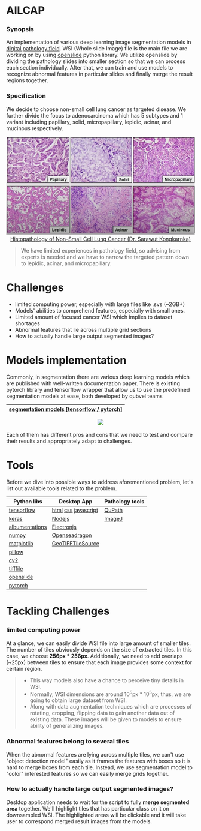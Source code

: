 # AILCAP 

### Synopsis
 An implementation of various deep learning image segmentation models in [digital pathology field](https://en.wikipedia.org/wiki/Digital_pathology). WSI (Whole slide Image) file is the main file we are working on by using [openslide](https://openslide.org/api/python/) python library. We utilize openslide by dividing the pathology slides into smaller section so that we can process each section individually. After that, we can train and use models to recognize abnormal features in particular slides and finally merge the result regions together.

### Specification
 We decide to choose non-small cell lung cancer as targeted disease. We further divide the focus to adenocarcinoma which has 5 subtypes and 1 variant including papillary, solid, micropapillary, lepidic, acinar, and mucinous respectively.

<p align="center">
  <img src="./etc/images/adenocarcinoma_subtypes_variant.png" alt="Adenorcarcinoma and it's subtypes and variant" />
  <br>
  <a href="https://www.youtube.com/watch?v=-vtFloUyYpE">Histopathology of Non-Small Cell Lung Cancer (Dr. Sarawut Kongkarnka)
</a>
</p>

> We have limited experiences in pathology field, so advising from experts is needed and we have to narrow the targeted pattern down to lepidic, acinar, and micropapillary.
<!-- <br> -->

# Challenges
- limited computing power, especially with large files like .svs (~2GB+)
- Models' abilities to comprehend features, especially with small ones.
- Limited amount of focused cancer WSI which implies to dataset shortages
- Abnormal features that lie across multiple grid sections
- How to actually handle large output segmented images?

<!-- <br> -->

# Models implementation
Commonly, in segmentation there are various deep learning models which are published with well-written documentation paper. There is existing pytorch library and tensorflow wrapper that allow us to use the predefined segmentation models at ease, both developed by qubvel teams

<div align="center">


[segmentation models [tensorflow / pytorch]](https://segmentation-models.readthedocs.io/en/latest/)|
:----------:|
<img src="https://camo.githubusercontent.com/6d479a7662bbe1b66408dc2b8bebb18f35991acc83a997e2a82e3a2e79f37c05/68747470733a2f2f692e6962622e636f2f4774784753386d2f5365676d656e746174696f6e2d4d6f64656c732d56312d536964652d332d312e706e67" height="100"> 

</div>

Each of them has different pros and cons that we need to test and compare their results and appropriately adapt to challenges.


# Tools
Before we dive into possible ways to address aforementioned problem, let's list out available tools related to the problem.

<div align="center">

Python libs|Desktop App|Pathology tools|
----------------------------------------------------------|---------------------------------------------------------------------------------------------------|---------------------------------------|
[tensorflow](https://www.tensorflow.org/)|[html](https://developer.mozilla.org/en-US/docs/Web/HTML) [css](https://developer.mozilla.org/en-US/docs/Web/CSS) [javascript](https://developer.mozilla.org/en-US/docs/Web/JavaScript)|[QuPath](https://qupath.github.io/)|
[keras](https://keras.io/)|[Nodejs](https://nodejs.org/en)|[ImageJ](https://imagej.net/ij/)|
[albumentations](https://albumentations.ai/)|[Electronjs](https://www.electronjs.org/)||
[numpy](https://numpy.org/)|[Openseadragon](https://openseadragon.github.io/docs/)||
[matplotlib](https://matplotlib.org/)|[GeoTIFFTileSource](https://github.com/pearcetm/GeoTIFFTileSource)||
[pillow](https://pillow.readthedocs.io/en/stable/)|||
[cv2](https://opencv.org/get-started/)|||
[tifffile](https://github.com/cgohlke/tifffile/tree/master)|||
|[openslide](https://openslide.org/)|||
|[pytorch](https://pytorch.org/)|||

</div>



# Tackling Challenges

### limited computing power
At a glance, we can easily divide WSI file into large amount of smaller tiles. The number of tiles obviously depends on the size of extracted tiles. In this case, we choose **256px * 256px**. Additionally, we need to add overlaps (~25px) between tiles to ensure that each image provides some context for certain region.
> * This way models also have a chance to perceive tiny details in WSI.<br>
> * Normally, WSI dimensions are around 10<sup>5</sup>px * 10<sup>5</sup>px, thus, we are going to obtain large dataset from WSI. 
> * Along with data augmentation techniques which are processes of rotating, cropping, flipping data to gain another data out of existing data. These images will be given to models to ensure ability of generalizing images.

### Abnormal features belong to several tiles
When the abnormal features are lying across multiple tiles, we can't use "object detection model" easily as it frames the features with boxes so it is hard to merge boxes from each tile. Instead, we use segmentation model to "color" interested features so we can easily merge grids together.

###  How to actually handle large output segmented images?
Desktop application needs to wait for the script to fully **merge segmented area** together. We'll highlight tiles that has particular class on it on downsampled WSI. The highlighted areas will be clickable and it will take user to correspond merged result images from the models.
